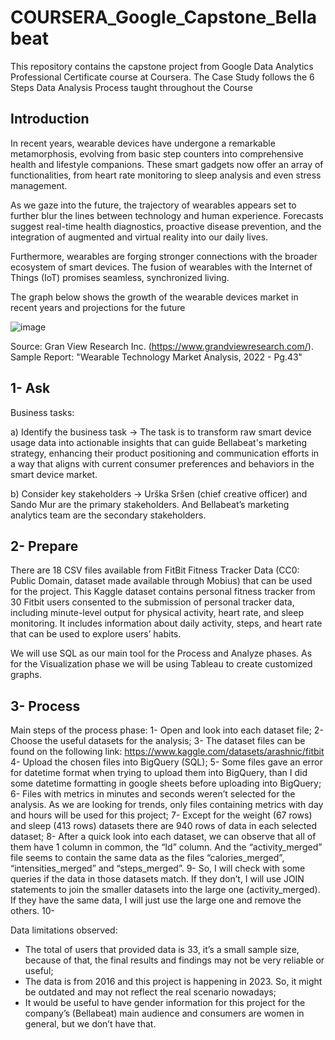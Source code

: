 # COURSERA_Google_Capstone_Bellabeat
This repository contains the capstone project from Google Data Analytics Professional Certificate course at Coursera.
The Case Study follows the 6 Steps Data Analysis Process taught throughout the Course

## Introduction
In recent years, wearable devices have undergone a remarkable metamorphosis, evolving from basic step counters into comprehensive health and lifestyle companions. These smart gadgets now offer an array of functionalities, from heart rate monitoring to sleep analysis and even stress management. 

As we gaze into the future, the trajectory of wearables appears set to further blur the lines between technology and human experience. Forecasts suggest real-time health diagnostics, proactive disease prevention, and the integration of augmented and virtual reality into our daily lives. 

Furthermore, wearables are forging stronger connections with the broader ecosystem of smart devices. The fusion of wearables with the Internet of Things (IoT) promises seamless, synchronized living.

The graph below shows the growth of the wearable devices market in recent years and projections for the future

![image](https://github.com/PessOak/COURSERA_Google_Capstone/assets/105830948/4c754216-582a-4178-8ed0-452a882a2db6)

Source: Gran View Research Inc. (https://www.grandviewresearch.com/). Sample Report: "Wearable Technology Market Analysis, 2022 - Pg.43"

## 1- Ask
Business tasks: 

a) Identify the business task -> The task is to transform raw smart device usage data into actionable insights that can guide Bellabeat's marketing strategy, enhancing their product positioning and communication efforts in a way that aligns with current consumer preferences and behaviors in the smart device market.

b) Consider key stakeholders -> Urška Sršen (chief creative officer) and Sando Mur are the primary stakeholders. And Bellabeat’s marketing analytics team are the secondary stakeholders.

## 2- Prepare
There are 18 CSV files available from FitBit Fitness Tracker Data (CC0: Public Domain, dataset made available through Mobius) that can be used for the project. This Kaggle dataset contains personal fitness tracker from 30 Fitbit users consented to the submission of personal tracker data, including minute-level output for physical activity, heart rate, and sleep monitoring. It includes information about daily activity, steps, and heart rate that can be used to explore users’ habits.

We will use SQL as our main tool for the Process and Analyze phases. As for the Visualization phase we will be using Tableau to create customized graphs.

## 3- Process
Main steps of the process phase:
1-	Open and look into each dataset file;
2-	Choose the useful datasets for the analysis;
3-	The dataset files can be found on the following link: https://www.kaggle.com/datasets/arashnic/fitbit  
4-	Upload the chosen files into BigQuery (SQL);
5-	Some files gave an error for datetime format when trying to upload them into BigQuery, than I did some datetime formatting in google sheets before uploading into BigQuery;
6-	Files with metrics in minutes and seconds weren’t selected for the analysis. As we are looking for trends, only files containing metrics with day and hours will be used for this project;
7-	Except for the weight (67 rows) and sleep (413 rows) datasets there are 940 rows of data in each selected dataset;
8-	After a quick look into each dataset, we can observe that all of them have 1 column in common, the “Id” column. And the “activity_merged” file seems to contain the same data as the files “calories_merged”, “intensities_merged” and “steps_merged”.
9-	So, I will check with some queries if the data in those datasets match. If they don’t, I will use JOIN statements to join the smaller datasets into the large one (activity_merged). If they have the same data, I will just use the large one and remove the others.
10-	

Data limitations observed:

-	The total of users that provided data is 33, it’s a small sample size, because of that, the final results and findings may not be very reliable or useful;
-	The data is from 2016 and this project is happening in 2023. So, it might be outdated and may not reflect the real scenario nowadays;
-	It would be useful to have gender information for this project for the company’s (Bellabeat) main audience and consumers are women in general, but we don’t have that.


